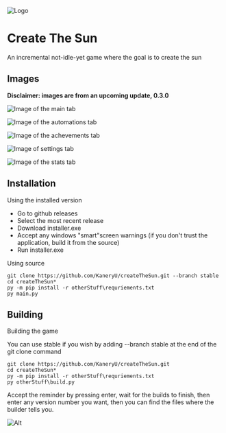 ![Logo](https://files.catbox.moe/1q9te7.png)


# Create The Sun

An incremental not-idle-yet game where the goal is to create the sun

## Images
**Disclaimer: images are from an upcoming update, 0.3.0**

![Image of the main tab](https://files.catbox.moe/dgouxt.png)

![Image of the automations tab](https://files.catbox.moe/2v09vc.png)

![Image of the achevements tab](https://files.catbox.moe/3r6dz8.png)

![Image of settings tab](https://files.catbox.moe/8snhhe.png)

![Image of the stats tab](https://files.catbox.moe/uoghsh.png)

## Installation
Using the installed version
- Go to github releases
- Select the most recent release
- Download installer.exe
- Accept any windows "smart"screen warnings (if you don't trust the application, build it from the source)
- Run installer.exe



Using source
```batch
git clone https://github.com/KaneryU/createTheSun.git --branch stable
cd createTheSun*
py -m pip install -r otherStuff\requriements.txt
py main.py
```

## Building
Building the game

You can use stable if you wish by adding --branch stable at the end of the git clone command
```batch
git clone https://github.com/KaneryU/createTheSun.git
cd createTheSun*
py -m pip install -r otherStuff\requriements.txt
py otherStuff\build.py
```
Accept the reminder by pressing enter, wait for the builds to finish, then enter any version number you want, then you can find the files where the builder tells you.

    
![Alt](https://repobeats.axiom.co/api/embed/17a6846fef2e07147e82eae88fa69ea6fa88f051.svg "Repobeats analytics image")
